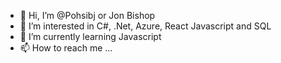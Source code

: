 - 👋 Hi, I’m @Pohsibj or Jon Bishop
- 👀 I’m interested in C#, .Net, Azure, React Javascript and SQL
- 🌱 I’m currently learning Javascript
- 📫 How to reach me ...

<!---
Pohsibj/Pohsibj is a ✨ special ✨ repository because its `README.md` (this file) appears on your GitHub profile.
You can click the Preview link to take a look at your changes.
--->
